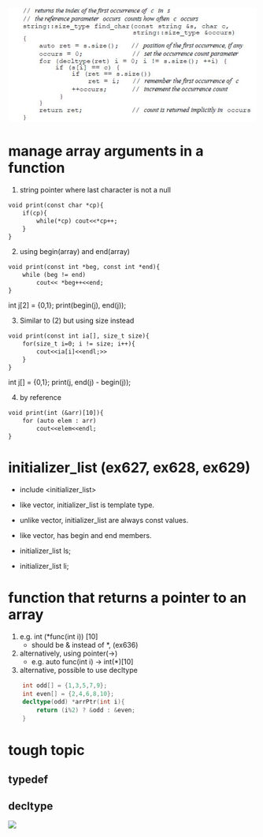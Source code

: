 
<img src="./img/pg280.JPG" >

# manage array arguments in a function

1) string pointer where last character is not a null
```
void print(const char *cp){
    if(cp){
        while(*cp) cout<<*cp++;
    }
}
```

2) using begin(array) and end(array)
```
void print(const int *beg, const int *end){
    while (beg != end)
        cout<< *beg++<<end;
}
```

int j[2] = {0,1};
print(begin(j), end(j));

3) Similar to (2) but using size instead
```
void print(const int ia[], size_t size){
    for(size_t i=0; i != size; i++){
        cout<<ia[i]<<endl;>>
    }
}
```

int j[] = {0,1};
print(j, end(j) - begin(j));

4) by reference
```
void print(int (&arr)[10]){
    for (auto elem : arr)
        cout<<elem<<endl;
}
```

# initializer_list (ex627, ex628, ex629)

- include <initializer_list> 
- like vector, initializer_list is template type.
- unlike vector, initializer_list are always const values.
- like vector, has begin and end members.


- initializer_list<string> ls;
- initializer_list<int> li;


# function that returns a pointer to an array

1) e.g. int (*func(int i)) [10]
    - should be & instead of *, (ex636)
2) alternatively, using pointer(->)
    - e.g. auto func(int i) -> int(*)[10]
3) alternative, possible to use decltype

```c++
    int odd[] = {1,3,5,7,9}; 
    int even[] = {2,4,6,8,10}; 
    decltype(odd) *arrPtr(int i){ 
        return (i%2) ? &odd : &even;
    }
```
# tough topic
## typedef 
## decltype
<img src="./img/pg382.JPG">